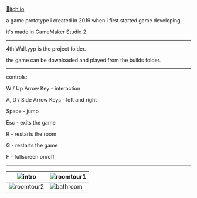 [📌itch.io](https://emretahtali.itch.io/4th-wall)

a game prototype i created in 2019 when i first started game developing.

it's made in GameMaker Studio 2.

---
4th Wall.yyp is the project folder.

the game can be downloaded and played from the builds folder.


---
controls:

W / Up Arrow Key - interaction

A, D / Side Arrow Keys - left and right

Space - jump

Esc - exits the game

R - restarts the room

G - restarts the game

F - fullscreen on/off

---
| ![intro](https://github.com/user-attachments/assets/0a27ae78-e931-4f09-8ccb-5db91504a581) | ![roomtour1](https://github.com/user-attachments/assets/18d6907f-3826-45f4-8f4d-9284d63c56ac) |
|--------------|--------------|
| ![roomtour2](https://github.com/user-attachments/assets/84d7d522-0a78-459a-86c6-01b453c4fbd6) | ![bathroom](https://github.com/user-attachments/assets/e75881ba-cecd-4429-a5aa-329c2ebdff79) |
